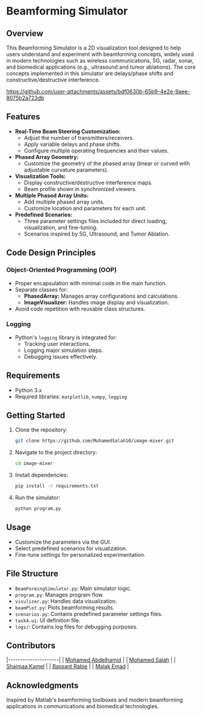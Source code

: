 # Beamforming Simulator

## Overview
This Beamforming Simulator is a 2D visualization tool designed to help users understand and experiment with beamforming concepts, widely used in modern technologies such as wireless communications, 5G, radar, sonar, and biomedical applications (e.g., ultrasound and tumor ablations). The core concepts implemented in this simulator are delays/phase shifts and constructive/destructive interference.



https://github.com/user-attachments/assets/bdf0630b-65b9-4e2e-9aee-8075b2a723db


## Features
- **Real-Time Beam Steering Customization:**
  - Adjust the number of transmitters/receivers.
  - Apply variable delays and phase shifts.
  - Configure multiple operating frequencies and their values.
- **Phased Array Geometry:**
  - Customize the geometry of the phased array (linear or curved with adjustable curvature parameters).
- **Visualization Tools:**
  - Display constructive/destructive interference maps.
  - Beam profile shown in synchronized viewers.
- **Multiple Phased Array Units:**
  - Add multiple phased array units.
  - Customize location and parameters for each unit.
- **Predefined Scenarios:**
  - Three parameter settings files included for direct loading, visualization, and fine-tuning.
  - Scenarios inspired by 5G, Ultrasound, and Tumor Ablation.

## Code Design Principles
### Object-Oriented Programming (OOP)
- Proper encapsulation with minimal code in the main function.
- Separate classes for:
  - **PhasedArray:** Manages array configurations and calculations.
  - **ImageVisualizer:** Handles image display and visualization.
- Avoid code repetition with reusable class structures.

### Logging
- Python's `logging` library is integrated for:
  - Tracking user interactions.
  - Logging major simulation steps.
  - Debugging issues effectively.

## Requirements
- Python 3.x
- Required libraries: `matplotlib`, `numpy`, `logging`

## Getting Started
1. Clone the repository:
   ```bash
   git clone https://github.com/MuhamedSalah10/image-mixer.git
   ```
2. Navigate to the project directory:
   ```bash
   cd image-mixer
   ```
3. Install dependencies:
   ```bash
   pip install -r requirements.txt
   ```
4. Run the simulator:
   ```bash
   python program.py
   ```

## Usage
- Customize the parameters via the GUI.
- Select predefined scenarios for visualization.
- Fine-tune settings for personalized experimentation.

## File Structure
- `BeamFormingSimulator.py`: Main simulator logic.
- `program.py`: Manages program flow.
- `visulizer.py`: Handles data visualization.
- `beamPlot.py`: Plots beamforming results.
- `scenarios.py`: Contains predefined parameter settings files.
- `task4.ui`: UI definition file.
- `logs/`: Contains log files for debugging purposes.


## Contributors        
|---------------------|
| [Mohamed Abdelhamid](https://github.com/mohamed5841) |
| [Mohamed Salah](https://github.com/MuhamedSalah10) |
| [Shaimaa Kamel](https://github.com/Shaimaakamel474) |
| [Bassant Rabie](https://github.com/bassantrabie) |
| [Malak Emad](https://github.com/malak-emad) |


## Acknowledgments
Inspired by Matlab's beamforming toolboxes and modern beamforming applications in communications and biomedical technologies.

